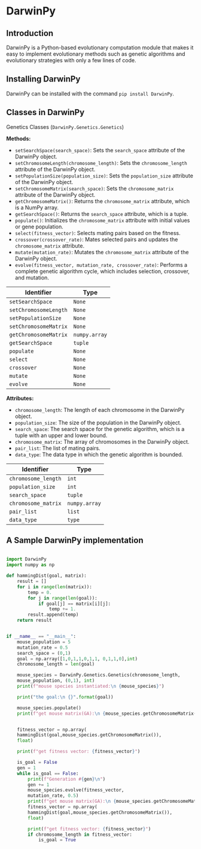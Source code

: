 # DarwinPy

 ## Introduction
DarwinPy is a Python-based evolutionary computation module that makes it easy to implement evolutionary methods such as genetic algorithms and evolutionary strategies with only a few lines of code.

## Installing DarwinPy
DarwinPy can be installed with the command `pip install DarwinPy`.

## Classes in DarwinPy
Genetics Classes (`DarwinPy.Genetics.Genetics`)

**Methods:**
* `setSearchSpace(search_space)`: Sets the `search_space` attribute of the DarwinPy object.
* `setChromosomeLength(chromosome_length)`: Sets the `chromosome_length` attribute of the DarwinPy object.
* `setPopulationSize(population_size)`: Sets the `population_size` attribute of the DarwinPy object.
* `setChromosomeMatrix(search_space)`: Sets the `chromosome_matrix` attribute of the DarwinPy object.
* `getChromosomeMatrix()`: Returns the `chromosome_matrix` attribute, which is a NumPy array.
* `getSearchSpace()`: Returns the `search_space` attribute, which is a tuple.
* `populate()`: Initializes the `chromosome_matrix` attribute with initial values or gene population.
* `select(fitness_vector)`: Selects mating pairs based on the fitness.
* `crossover(crossover_rate)`: Mates selected pairs and updates the `chromosome_matrix` attribute.
* `mutate(mutation_rate)`: Mutates the `chromosome_matrix` attribute of the DarwinPy object.
* `evolve(fitness_vector, mutation_rate, crossover_rate)`: Performs a complete genetic algorithm cycle, which includes selection, crossover, and mutation.

| Identifier | Type      |
|------------|-----------|
| `setSearchSpace`      | `None`     |
| `setChromosomeLength` | `None`     |
| `setPopulationSize`   | `None`     |
| `setChromosomeMatrix` | `None`     |
| `getChromosomeMatrix` | `numpy.array` |
| `getSearchSpace`      | `tuple`    |
| `populate`            | `None`     |
| `select`              | `None`     |
| `crossover`           | `None`     |
| `mutate`              | `None`     |
| `evolve`              | `None`     |

**Attributes:**
* `chromosome_length`: The length of each chromosome in the DarwinPy object.
* `population_size`: The size of the population in the DarwinPy object.
* `search_space`: The search space for the genetic algorithm, which is a tuple with an upper and lower bound.
* `chromosome_matrix`: The array of chromosomes in the DarwinPy object.
* `pair_list`: The list of mating pairs.
* `data_type`: The data type in which the genetic algorithm is bounded.

| Identifier           | Type          |
|----------------------|---------------|
| `chromosome_length`   | `int`         |
| `population_size`     | `int`         |
| `search_space`        | `tuple`       |
| `chromosome_matrix`   | `numpy.array` |
| `pair_list`           | `list`        |
| `data_type`           | `type`        |

## A Sample DarwinPy implementation
```python

import DarwinPy
import numpy as np

def hammingDist(goal, matrix):
    result = []
    for i in range(len(matrix)):
        temp = 0.
        for j in range(len(goal)):
            if goal[j] == matrix[i][j]:
                temp += 1.
        result.append(temp)
    return result


if __name__ == "__main__":
    mouse_population = 5
    mutation_rate = 0.5
    search_space = (0,1)
    goal = np.array([1,0,1,1,0,1,1, 0,1,1,0],int)
    chromosome_length = len(goal)

    mouse_species = DarwinPy.Genetics.Genetics(chromosome_length,
    mouse_population, (0,1), int)
    print(f"mouse species instantiated:\n {mouse_species}")

    print("the goal:\n {}".format(goal))

    mouse_species.populate()
    print(f"get mouse matrix(GA):\n {mouse_species.getChromosomeMatrix()}")


    fitness_vector = np.array(
    hammingDist(goal,mouse_species.getChromosomeMatrix()),
    float)

    print(f"get fitness vector: {fitness_vector}")

    is_goal = False
    gen = 1
    while is_goal == False:
        print(f"Generation #{gen}\n")
        gen += 1
        mouse_species.evolve(fitness_vector,
        mutation_rate, 0.5)
        print(f"get mouse matrix(GA):\n {mouse_species.getChromosomeMatrix()}")
        fitness_vector = np.array(
        hammingDist(goal,mouse_species.getChromosomeMatrix()),
        float)

        print(f"get fitness vector: {fitness_vector}")
        if chromosome_length in fitness_vector:
            is_goal = True
```
